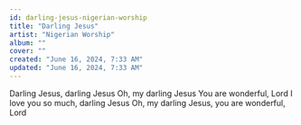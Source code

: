 ```yaml
---
id: darling-jesus-nigerian-worship
title: "Darling Jesus"
artist: "Nigerian Worship"
album: ""
cover: ""
created: "June 16, 2024, 7:33 AM"
updated: "June 16, 2024, 7:33 AM"
---
```


Darling Jesus, darling Jesus
Oh, my darling Jesus
You are wonderful, Lord
I love you so much, darling Jesus
Oh, my darling Jesus, you are wonderful, Lord